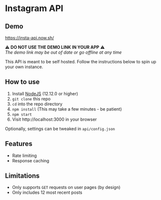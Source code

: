 # Instagram API

## Demo
https://insta-api.now.sh/

⚠️ **DO NOT USE THE DEMO LINK IN YOUR APP** ⚠️  
*The demo link may be out of date or go offline at any time*

This API is meant to be self hosted. Follow the instructions below to spin up your own instance.

## How to use

1. Install [NodeJS](https://nodejs.org/) (12.12.0 or higher)
2. `git clone` this repo
3. `cd` into the repo directory
4. `npm install` (This may take a few minutes - be patient)
5. `npm start`
6. Visit http://localhost:3000 in your browser

Optionally, settings can be tweaked in `api/config.json`

## Features
* Rate limiting
* Response caching

## Limitations

* Only supports `GET` requests on user pages (by design)
* Only includes 12 most recent posts
